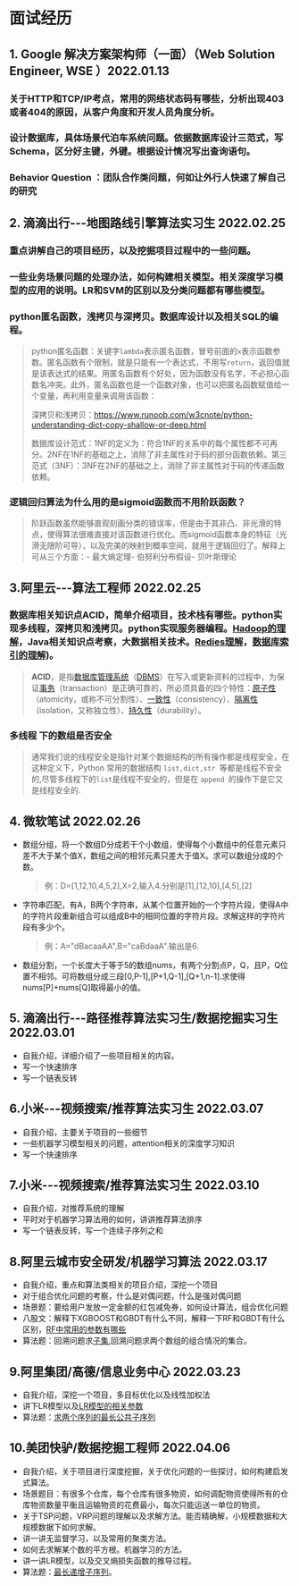 # 面试经历

## 1. Google 解决方案架构师（一面）（Web Solution Engineer, WSE ）2022.01.13

### 关于HTTP和TCP/IP考点，常用的网络状态码有哪些，分析出现403或者404的原因，从客户角度和开发人员角度分析。

### 设计数据库，具体场景代泊车系统问题。依据数据库设计三范式，写Schema，区分好主键，外键。根据设计情况写出查询语句。

### Behavior Question ：团队合作类问题，何如让外行人快速了解自己的研究

## 2. 滴滴出行---地图路线引擎算法实习生 2022.02.25

### 重点讲解自己的项目经历，以及挖掘项目过程中的一些问题。

### 一些业务场景问题的处理办法，如何构建相关模型。相关深度学习模型的应用的说明。LR和SVM的区别以及分类问题都有哪些模型。

### python匿名函数，浅拷贝与深拷贝。数据库设计以及相关SQL的编程。

> python匿名函数：关键字`lambda`表示匿名函数，冒号前面的`x`表示函数参数。匿名函数有个限制，就是只能有一个表达式，不用写`return`，返回值就是该表达式的结果。用匿名函数有个好处，因为函数没有名字，不必担心函数名冲突。此外，匿名函数也是一个函数对象，也可以把匿名函数赋值给一个变量，再利用变量来调用该函数：
>
> 深拷贝和浅拷贝：https://www.runoob.com/w3cnote/python-understanding-dict-copy-shallow-or-deep.html
>
> 数据库设计范式：1NF的定义为：符合1NF的关系中的每个属性都不可再分。2NF在1NF的基础之上，消除了非主属性对于码的部分函数依赖。第三范式（3NF）：3NF在2NF的基础之上，消除了非主属性对于码的传递函数依赖。

### 逻辑回归算法为什么用的是sigmoid函数而不用阶跃函数？

> 阶跃函数虽然能够直观刻画分类的错误率，但是由于其非凸、非光滑的特点，使得算法很难直接对该函数进行优化。而sigmoid函数本身的特征（光滑无限阶可导），以及完美的映射到概率空间，就用于逻辑回归了。解释上可从三个方面：- 最大熵定理- 伯努利分布假设- 贝叶斯理论 

## 3.阿里云---算法工程师 2022.02.25

### 数据库相关知识点ACID，简单介绍项目，技术栈有哪些。python实现多线程，深拷贝和浅拷贝。python实现服务器编程。[Hadoop的理解](https://blog.csdn.net/u010554735/article/details/39691229)，Java相关知识点考察，大数据相关技术。[Redies理解](https://ld246.com/article/1573459406852)，[数据库索引的理解](./数据库索引.md))。

> **ACID**，是指[数据库管理系统](https://baike.baidu.com/item/数据库管理系统)（[DBMS](https://baike.baidu.com/item/DBMS)）在写入或更新资料的过程中，为保证[事务](https://baike.baidu.com/item/事务)（transaction）是正确可靠的，所必须具备的四个特性：[原子性](https://baike.baidu.com/item/原子性)（atomicity，或称不可分割性）、[一致性](https://baike.baidu.com/item/一致性)（consistency）、[隔离性](https://baike.baidu.com/item/隔离性)（isolation，又称独立性）、[持久性](https://baike.baidu.com/item/持久性)（durability）。

### 多线程 下的数组是否安全

> 通常我们说的线程安全是指针对某个数据结构的所有操作都是线程安全，在这种定义下，Python 常用的数据结构 `list,dict,str `等都是线程不安全的,尽管多线程下的` list `是线程不安全的，但是在 `append `的操作下是它又是线程安全的.

## 4. 微软笔试  2022.02.26

- 数组分组，将一个数组D分成若干个小数组，使得每个小数组中的任意元素只差不大于某个值X，数组之间的相邻元素只差大于值X。求可以数组分成的个数。

	> 例：D=[1,12,10,4,5,2],X=2,输入4.分别是[1],[12,10],[4,5],[2]

- 字符串匹配，有A，B两个字符串，从某个位置开始的一个字符片段，使得A中的字符片段重新组合可以组成B中的相同位置的字符片段。求解这样的字符片段有多少个。

	> 例：A="dBacaaAA",B="caBdaaA".输出是6.

- 数组分割，一个长度大于等于5的数组nums，有两个分割点P，Q，且P，Q位置不相邻。可将数组分成三段[0,P-1],[P+1,Q-1],[Q+1,n-1].求使得nums[P]+nums[Q]取得最小的值。

## 5. 滴滴出行---路径推荐算法实习生/数据挖掘实习生  2022.03.01

- 自我介绍，详细介绍了一些项目相关的内容。
- 写一个快速排序
- 写一个链表反转

## 6.小米---视频搜索/推荐算法实习生 2022.03.07

- 自我介绍，主要关于项目的一些细节
- 一些机器学习模型相关的问题，attention相关的深度学习知识
- 写一个快速排序

## 7.小米---视频搜索/推荐算法实习生 2022.03.10

- 自我介绍，对推荐系统的理解
- 平时对于机器学习算法用的如何，讲讲推荐算法排序
- 写一个链表反转，写一个连续子序列之和

## 8.阿里云城市安全研发/机器学习算法 2022.03.17

- 自我介绍，重点和算法类相关的项目介绍，深挖一个项目
- 对于组合优化问题的考察，什么是对偶问题，什么是强对偶问题
- 场景题：要给用户发放一定金额的红包减免券，如何设计算法，组合优化问题
- 八股文：解释下XGBOOST和GBDT有什么不同，解释一下RF和GBDT有什么区别，[RF中常用的参数有哪些](https://zhuanlan.zhihu.com/p/56940098)
- 算法题：回溯问题求[子集](https://leetcode-cn.com/problems/subsets/),回溯问题求两个数组的组合情况的集合。

## 9.阿里集团/高德/信息业务中心 2022.03.23

- 自我介绍，深挖一个项目，多目标优化以及线性加权法
- 讲下LR模型以及[LR模型的相关参数](https://blog.csdn.net/jark_/article/details/78342644)
- 算法题：[求两个序列的最长公共子序列](../数据结构/LCS.md)

## 10.美团快驴/数据挖掘工程师 2022.04.06

- 自我介绍，关于项目进行深度挖掘，关于优化问题的一些探讨，如何构建启发式算法。
- 场景题目：有很多个仓库，每个仓库有很多物资，如何调配物资使得所有的仓库物资数量平衡且运输物资的花费最小，每次只能运送一单位的物资。
- 关于TSP问题，VRP问题的理解以及求解方法。能否精确解，小规模数据和大规模数据下如何求解。
- 讲一讲无监督学习，以及常用的聚类方法。
- 如何去求解某个数的平方根。机器学习的方法。
- 讲一讲LR模型，以及交叉熵损失函数的推导过程。
- 算法题：[最长递增子序列](https://leetcode-cn.com/problems/longest-increasing-subsequence/)。
